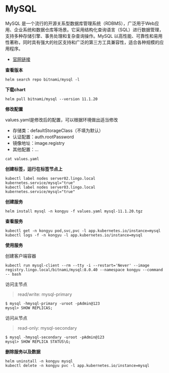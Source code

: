 # MySQL

MySQL 是一个流行的开源关系型数据库管理系统（RDBMS），广泛用于Web应用、企业系统和数据仓库等场景。它采用结构化查询语言（SQL）进行数据管理，支持多种存储引擎、事务处理和复杂查询操作。MySQL 以高性能、可靠性和易用性著称，同时具有强大的社区支持和广泛的第三方工具兼容性，适合各种规模的应用程序。

- [官网链接](https://www.mysql.com/)

**查看版本**

```
helm search repo bitnami/mysql -l
```

**下载chart**

```
helm pull bitnami/mysql --version 11.1.20
```

**修改配置**

values.yaml是修改后的配置，可以根据环境做出适当修改

- 存储类：defaultStorageClass（不填为默认）
- 认证配置：auth.rootPassword
- 镜像地址：image.registry
- 其他配置：...

```
cat values.yaml
```

**创建标签，运行在标签节点上**

```
kubectl label nodes server02.lingo.local kubernetes.service/mysql="true"
kubectl label nodes server03.lingo.local kubernetes.service/mysql="true"
```

**创建服务**

```
helm install mysql -n kongyu -f values.yaml mysql-11.1.20.tgz
```

**查看服务**

```
kubectl get -n kongyu pod,svc,pvc -l app.kubernetes.io/instance=mysql
kubectl logs -f -n kongyu -l app.kubernetes.io/instance=mysql
```

**使用服务**

创建客户端容器

```
kubectl run mysql-client --rm --tty -i --restart='Never' --image  registry.lingo.local/bitnami/mysql:8.0.40 --namespace kongyu --command -- bash
```

访问主节点

> read/write: mysql-primary

```
$ mysql -hmysql-primary -uroot -pAdmin@123
mysql> SHOW REPLICAS;
```

访问从节点

> read-only: mysql-secondary

```
$ mysql -hmysql-secondary -uroot -pAdmin@123
mysql> SHOW REPLICA STATUS\G;
```

**删除服务以及数据**

```
helm uninstall -n kongyu mysql
kubectl delete -n kongyu pvc -l app.kubernetes.io/instance=mysql
```
